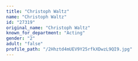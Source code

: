 ```yaml
---
title: "Christoph Waltz"
name: "Christoph Waltz"
id: "27319"
original_name: "Christoph Waltz"
known_for_department: "Acting"
gender: "2"
adult: "false"
profile_path: "/2Hhztd4mUEV9Y25rfkXDwzL9QI9.jpg"
---
```

